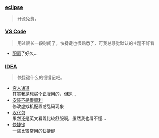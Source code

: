 ### [eclipse](https://www.eclipse.org)
> 开源免费，

### [VS Code](https://code.visualstudio.com)
> 用过很长一段时间了，快捷键也很熟悉了，可我总感觉默认的主题不好看
+ [配置](./VS%20Code/config.md)了好久...

### [IDEA](https://www.jetbrains.com)
> 快捷键什么的慢慢记吧。
+ [穷人通道](http://idea.lanyus.com)  
  其实我是想买个正版用的，但是...
+ [安装不是很顺利](./IDEA/config.md)  
  修改虚拟机配置或乱码现象
+ [汉化包](https://github.com/GoodSix/Hello/releases/tag/IDEA-2018.3%E6%B1%89%E5%8C%96%E5%8C%85)  
  果然还是英文看着比较舒服啊，虽然我也看不懂...
+ [快捷键](./IDEA/keymap.md)  
  一些比较常用的快捷键
